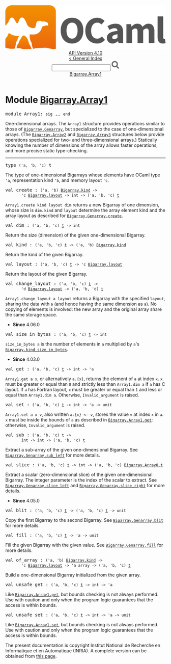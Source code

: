 <!-- ((! set title API !)) ((! set documentation !)) ((! set api !)) ((! set nobreadcrumb !)) -->
<div class="api"><header><nav class="toc brand"><a class="brand" href="https://ocaml.org/"><img src="colour-logo-gray.svg" class="svg" alt="OCaml"></a></nav><nav class="toc"><div class="toc_version"><a href="/docs" id="version-select">API Version 4.10</a></div><a href="index.html">&lt; General Index</a><div class="api_search"><input type="text" name="apisearch" id="api_search" oninput="mySearch(false);" onkeypress="this.oninput();" onclick="this.oninput();" onpaste="this.oninput();">
<img src="search_icon.svg" alt="Search" class="svg" onclick="mySearch(false)"></div>
<div id="search_results"></div><div class="toc_title"><a href="#top">Bigarray.Array1</a></div><ul></ul></nav></header>

<h1>Module <a href="type_Bigarray.Array1.html">Bigarray.Array1</a></h1>

<pre><span id="MODULEArray1"><span class="keyword">module</span> Array1</span>: <code class="code"><span class="keyword">sig</span></code> <a href="Bigarray.Array1.html">..</a> <code class="code"><span class="keyword">end</span></code></pre><div class="info module top">
<div class="info-desc">
<p>One-dimensional arrays. The <code class="code"><span class="constructor">Array1</span></code> structure provides operations
   similar to those of
   <a href="Bigarray.Genarray.html"><code class="code"><span class="constructor">Bigarray</span>.<span class="constructor">Genarray</span></code></a>, but specialized to the case of one-dimensional arrays.
   (The <a href="Bigarray.Array2.html"><code class="code"><span class="constructor">Bigarray</span>.<span class="constructor">Array2</span></code></a> and <a href="Bigarray.Array3.html"><code class="code"><span class="constructor">Bigarray</span>.<span class="constructor">Array3</span></code></a> structures below provide operations
   specialized for two- and three-dimensional arrays.)
   Statically knowing the number of dimensions of the array allows
   faster operations, and more precise static type-checking.</p>
</div>
</div>
<hr width="100%">

<pre><span id="TYPEt"><span class="keyword">type</span> <code class="type">('a, 'b, 'c)</code> t</span> </pre>
<div class="info ">
<div class="info-desc">
<p>The type of one-dimensional Bigarrays whose elements have
     OCaml type <code class="code"><span class="keywordsign">'</span>a</code>, representation kind <code class="code"><span class="keywordsign">'</span>b</code>, and memory layout <code class="code"><span class="keywordsign">'</span>c</code>.</p>
</div>
</div>


<pre><span id="VALcreate"><span class="keyword">val</span> create</span> : <code class="type">('a, 'b) <a href="Bigarray.html#TYPEkind">Bigarray.kind</a> -&gt;<br>       'c <a href="Bigarray.html#TYPElayout">Bigarray.layout</a> -&gt; int -&gt; ('a, 'b, 'c) <a href="Bigarray.Array1.html#TYPEt">t</a></code></pre><div class="info ">
<div class="info-desc">
<p><code class="code"><span class="constructor">Array1</span>.create&nbsp;kind&nbsp;layout&nbsp;dim</code> returns a new Bigarray of
     one dimension, whose size is <code class="code">dim</code>.  <code class="code">kind</code> and <code class="code">layout</code>
     determine the array element kind and the array layout
     as described for <a href="Bigarray.Genarray.html#VALcreate"><code class="code"><span class="constructor">Bigarray</span>.<span class="constructor">Genarray</span>.create</code></a>.</p>
</div>
</div>

<pre><span id="VALdim"><span class="keyword">val</span> dim</span> : <code class="type">('a, 'b, 'c) <a href="Bigarray.Array1.html#TYPEt">t</a> -&gt; int</code></pre><div class="info ">
<div class="info-desc">
<p>Return the size (dimension) of the given one-dimensional
     Bigarray.</p>
</div>
</div>

<pre><span id="VALkind"><span class="keyword">val</span> kind</span> : <code class="type">('a, 'b, 'c) <a href="Bigarray.Array1.html#TYPEt">t</a> -&gt; ('a, 'b) <a href="Bigarray.html#TYPEkind">Bigarray.kind</a></code></pre><div class="info ">
<div class="info-desc">
<p>Return the kind of the given Bigarray.</p>
</div>
</div>

<pre><span id="VALlayout"><span class="keyword">val</span> layout</span> : <code class="type">('a, 'b, 'c) <a href="Bigarray.Array1.html#TYPEt">t</a> -&gt; 'c <a href="Bigarray.html#TYPElayout">Bigarray.layout</a></code></pre><div class="info ">
<div class="info-desc">
<p>Return the layout of the given Bigarray.</p>
</div>
</div>

<pre><span id="VALchange_layout"><span class="keyword">val</span> change_layout</span> : <code class="type">('a, 'b, 'c) <a href="Bigarray.Array1.html#TYPEt">t</a> -&gt;<br>       'd <a href="Bigarray.html#TYPElayout">Bigarray.layout</a> -&gt; ('a, 'b, 'd) <a href="Bigarray.Array1.html#TYPEt">t</a></code></pre><div class="info ">
<div class="info-desc">
<p><code class="code"><span class="constructor">Array1</span>.change_layout&nbsp;a&nbsp;layout</code> returns a Bigarray with the
      specified <code class="code">layout</code>, sharing the data with <code class="code">a</code> (and hence having
      the same dimension as <code class="code">a</code>). No copying of elements is involved: the
      new array and the original array share the same storage space.</p>
</div>
<ul class="info-attributes">
<li><b>Since</b> 4.06.0</li>
</ul>
</div>

<pre><span id="VALsize_in_bytes"><span class="keyword">val</span> size_in_bytes</span> : <code class="type">('a, 'b, 'c) <a href="Bigarray.Array1.html#TYPEt">t</a> -&gt; int</code></pre><div class="info ">
<div class="info-desc">
<p><code class="code">size_in_bytes&nbsp;a</code> is the number of elements in <code class="code">a</code>
    multiplied by <code class="code">a</code>'s <a href="Bigarray.html#VALkind_size_in_bytes"><code class="code"><span class="constructor">Bigarray</span>.kind_size_in_bytes</code></a>.</p>
</div>
<ul class="info-attributes">
<li><b>Since</b> 4.03.0</li>
</ul>
</div>

<pre><span id="VALget"><span class="keyword">val</span> get</span> : <code class="type">('a, 'b, 'c) <a href="Bigarray.Array1.html#TYPEt">t</a> -&gt; int -&gt; 'a</code></pre><div class="info ">
<div class="info-desc">
<p><code class="code"><span class="constructor">Array1</span>.get&nbsp;a&nbsp;x</code>, or alternatively <code class="code">a.{x}</code>,
     returns the element of <code class="code">a</code> at index <code class="code">x</code>.
     <code class="code">x</code> must be greater or equal than <code class="code">0</code> and strictly less than
     <code class="code"><span class="constructor">Array1</span>.dim&nbsp;a</code> if <code class="code">a</code> has C layout.  If <code class="code">a</code> has Fortran layout,
     <code class="code">x</code> must be greater or equal than <code class="code">1</code> and less or equal than
     <code class="code"><span class="constructor">Array1</span>.dim&nbsp;a</code>.  Otherwise, <code class="code"><span class="constructor">Invalid_argument</span></code> is raised.</p>
</div>
</div>

<pre><span id="VALset"><span class="keyword">val</span> set</span> : <code class="type">('a, 'b, 'c) <a href="Bigarray.Array1.html#TYPEt">t</a> -&gt; int -&gt; 'a -&gt; unit</code></pre><div class="info ">
<div class="info-desc">
<p><code class="code"><span class="constructor">Array1</span>.set&nbsp;a&nbsp;x&nbsp;v</code>, also written <code class="code">a.{x}&nbsp;&lt;-&nbsp;v</code>,
     stores the value <code class="code">v</code> at index <code class="code">x</code> in <code class="code">a</code>.
     <code class="code">x</code> must be inside the bounds of <code class="code">a</code> as described in
     <a href="Bigarray.Array1.html#VALget"><code class="code"><span class="constructor">Bigarray</span>.<span class="constructor">Array1</span>.get</code></a>;
     otherwise, <code class="code"><span class="constructor">Invalid_argument</span></code> is raised.</p>
</div>
</div>

<pre><span id="VALsub"><span class="keyword">val</span> sub</span> : <code class="type">('a, 'b, 'c) <a href="Bigarray.Array1.html#TYPEt">t</a> -&gt;<br>       int -&gt; int -&gt; ('a, 'b, 'c) <a href="Bigarray.Array1.html#TYPEt">t</a></code></pre><div class="info ">
<div class="info-desc">
<p>Extract a sub-array of the given one-dimensional Bigarray.
     See <a href="Bigarray.Genarray.html#VALsub_left"><code class="code"><span class="constructor">Bigarray</span>.<span class="constructor">Genarray</span>.sub_left</code></a> for more details.</p>
</div>
</div>

<pre><span id="VALslice"><span class="keyword">val</span> slice</span> : <code class="type">('a, 'b, 'c) <a href="Bigarray.Array1.html#TYPEt">t</a> -&gt; int -&gt; ('a, 'b, 'c) <a href="Bigarray.Array0.html#TYPEt">Bigarray.Array0.t</a></code></pre><div class="info ">
<div class="info-desc">
<p>Extract a scalar (zero-dimensional slice) of the given one-dimensional
     Bigarray.  The integer parameter is the index of the scalar to
     extract.  See <a href="Bigarray.Genarray.html#VALslice_left"><code class="code"><span class="constructor">Bigarray</span>.<span class="constructor">Genarray</span>.slice_left</code></a> and
     <a href="Bigarray.Genarray.html#VALslice_right"><code class="code"><span class="constructor">Bigarray</span>.<span class="constructor">Genarray</span>.slice_right</code></a> for more details.</p>
</div>
<ul class="info-attributes">
<li><b>Since</b> 4.05.0</li>
</ul>
</div>

<pre><span id="VALblit"><span class="keyword">val</span> blit</span> : <code class="type">('a, 'b, 'c) <a href="Bigarray.Array1.html#TYPEt">t</a> -&gt; ('a, 'b, 'c) <a href="Bigarray.Array1.html#TYPEt">t</a> -&gt; unit</code></pre><div class="info ">
<div class="info-desc">
<p>Copy the first Bigarray to the second Bigarray.
     See <a href="Bigarray.Genarray.html#VALblit"><code class="code"><span class="constructor">Bigarray</span>.<span class="constructor">Genarray</span>.blit</code></a> for more details.</p>
</div>
</div>

<pre><span id="VALfill"><span class="keyword">val</span> fill</span> : <code class="type">('a, 'b, 'c) <a href="Bigarray.Array1.html#TYPEt">t</a> -&gt; 'a -&gt; unit</code></pre><div class="info ">
<div class="info-desc">
<p>Fill the given Bigarray with the given value.
     See <a href="Bigarray.Genarray.html#VALfill"><code class="code"><span class="constructor">Bigarray</span>.<span class="constructor">Genarray</span>.fill</code></a> for more details.</p>
</div>
</div>

<pre><span id="VALof_array"><span class="keyword">val</span> of_array</span> : <code class="type">('a, 'b) <a href="Bigarray.html#TYPEkind">Bigarray.kind</a> -&gt;<br>       'c <a href="Bigarray.html#TYPElayout">Bigarray.layout</a> -&gt; 'a array -&gt; ('a, 'b, 'c) <a href="Bigarray.Array1.html#TYPEt">t</a></code></pre><div class="info ">
<div class="info-desc">
<p>Build a one-dimensional Bigarray initialized from the
     given array.</p>
</div>
</div>

<pre><span id="VALunsafe_get"><span class="keyword">val</span> unsafe_get</span> : <code class="type">('a, 'b, 'c) <a href="Bigarray.Array1.html#TYPEt">t</a> -&gt; int -&gt; 'a</code></pre><div class="info ">
<div class="info-desc">
<p>Like <a href="Bigarray.Array1.html#VALget"><code class="code"><span class="constructor">Bigarray</span>.<span class="constructor">Array1</span>.get</code></a>, but bounds checking is not always performed.
      Use with caution and only when the program logic guarantees that
      the access is within bounds.</p>
</div>
</div>

<pre><span id="VALunsafe_set"><span class="keyword">val</span> unsafe_set</span> : <code class="type">('a, 'b, 'c) <a href="Bigarray.Array1.html#TYPEt">t</a> -&gt; int -&gt; 'a -&gt; unit</code></pre><div class="info ">
<div class="info-desc">
<p>Like <a href="Bigarray.Array1.html#VALset"><code class="code"><span class="constructor">Bigarray</span>.<span class="constructor">Array1</span>.set</code></a>, but bounds checking is not always performed.
      Use with caution and only when the program logic guarantees that
      the access is within bounds.</p>
</div>
</div>

<div class="copyright">The present documentation is copyright Institut National de Recherche en Informatique et en Automatique (INRIA). A complete version can be obtained from <a href="http://caml.inria.fr/pub/docs/manual-ocaml/">this page</a>.</div></div>